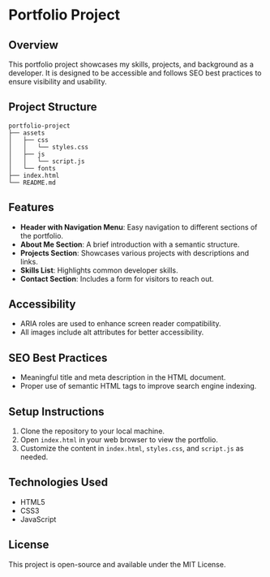 # Portfolio Project

## Overview
This portfolio project showcases my skills, projects, and background as a developer. It is designed to be accessible and follows SEO best practices to ensure visibility and usability.

## Project Structure
```
portfolio-project
├── assets
│   ├── css
│   │   └── styles.css
│   ├── js
│   │   └── script.js
│   └── fonts
├── index.html
└── README.md
```

## Features
- **Header with Navigation Menu**: Easy navigation to different sections of the portfolio.
- **About Me Section**: A brief introduction with a semantic structure.
- **Projects Section**: Showcases various projects with descriptions and links.
- **Skills List**: Highlights common developer skills.
- **Contact Section**: Includes a form for visitors to reach out.

## Accessibility
- ARIA roles are used to enhance screen reader compatibility.
- All images include alt attributes for better accessibility.

## SEO Best Practices
- Meaningful title and meta description in the HTML document.
- Proper use of semantic HTML tags to improve search engine indexing.

## Setup Instructions
1. Clone the repository to your local machine.
2. Open `index.html` in your web browser to view the portfolio.
3. Customize the content in `index.html`, `styles.css`, and `script.js` as needed.

## Technologies Used
- HTML5
- CSS3
- JavaScript

## License
This project is open-source and available under the MIT License.